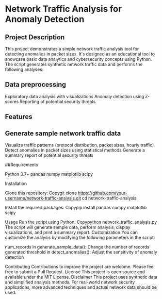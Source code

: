 # Network Traffic Analysis for Anomaly Detection

## Project Description
This project demonstrates a simple network traffic analysis tool for detecting anomalies in packet sizes. It's designed as an educational tool to showcase basic data analytics and cybersecurity concepts using Python.
The script generates synthetic network traffic data and performs the following analyses:

## Data preprocessing
Exploratory data analysis with visualizations
Anomaly detection using Z-scores
Reporting of potential security threats

## Features

## Generate sample network traffic data
Visualize traffic patterns (protocol distribution, packet sizes, hourly traffic)
Detect anomalies in packet sizes using statistical methods
Generate a summary report of potential security threats

##Requirements

Python 3.7+
pandas
numpy
matplotlib
scipy

Installation

Clone this repository:
Copygit clone https://github.com/your-username/network-traffic-analysis.git
cd network-traffic-analysis

Install the required packages:
Copypip install pandas numpy matplotlib scipy


Usage
Run the script using Python:
Copypython network_traffic_analysis.py
The script will generate sample data, perform analysis, display visualizations, and print a summary report.
Customization
You can customize the analysis by modifying the following parameters in the script:

num_records in generate_sample_data(): Change the number of records generated
threshold in detect_anomalies(): Adjust the sensitivity of anomaly detection

Contributing
Contributions to improve the project are welcome. Please feel free to submit a Pull Request.
License
This project is open source and available under the MIT License.
Disclaimer
This project uses synthetic data and simplified analysis methods. For real-world network security applications, more advanced techniques and actual network data should be used.
